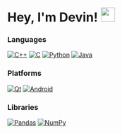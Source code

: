 <h1>Hey, I'm Devin! <img src="https://github.com/daddyjokes/daddyjokes/blob/main/imgs/hi.gif" height="32" /></h1>

### Languages
[![C++](https://img.shields.io/badge/c++-black?style=for-the-badge&logo=cplusplus)](https://github.com/daddyjokes)
[![C](https://img.shields.io/badge/c-black?style=for-the-badge&logo=c)](https://github.com/daddyjokes)
[![Python](https://img.shields.io/badge/python-black?style=for-the-badge&logo=python)](https://github.com/daddyjokes)
[![Java](https://img.shields.io/badge/java-black?style=for-the-badge&logo=openjdk)](https://github.com/daddyjokes)

### Platforms
[![Qt](https://img.shields.io/badge/Qt-%23217346.svg?style=for-the-badge&logo=Qt&logoColor=white)](https://github.com/daddyjokes)
[![Android](https://img.shields.io/badge/Android%20Studio-3DDC84.svg?style=for-the-badge&logo=android-studio&logoColor=white)](https://github.com/daddyjokes)

### Libraries
[![Pandas](https://img.shields.io/badge/pandas-black?style=for-the-badge&logo=pandas)](https://github.com/daddyjokes)
[![NumPy](https://img.shields.io/badge/numpy-black?style=for-the-badge&logo=numpy)](https://github.com/daddyjokes)

<Projects>
<p align="center">
  
</p>
</Projects>
